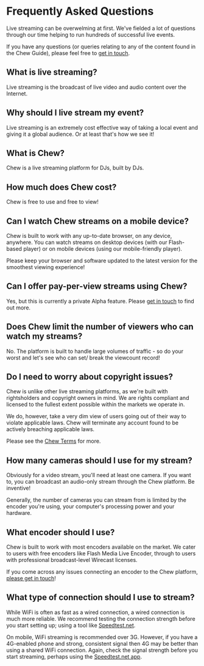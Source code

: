 # Frequently Asked Questions

Live streaming can be overwelming at first. We've fielded a lot of questions through our time helping to run hundreds of successful live events. 

If you have any questions (or queries relating to any of the content found in the Chew Guide), please feel free to [get in touch](http://chew.tv/guide/help_and_support).

## What is live streaming?

Live streaming is the broadcast of live video and audio content over the Internet.

## Why should I live stream my event?

Live streaming is an extremely cost effective way of taking a local event and giving it a global audience. Or at least that's how we see it! 

## What is Chew?

Chew is a live streaming platform for DJs, built by DJs.

## How much does Chew cost?

Chew is free to use and free to view! 

## Can I watch Chew streams on a mobile device?

Chew is built to work with any up-to-date browser, on any device, anywhere. You can watch streams on desktop devices (with our Flash-based player) or on mobile devices (using our mobile-friendly player).

Please keep your browser and software updated to the latest version for the smoothest viewing experience! 

## Can I offer pay-per-view streams using Chew?

Yes, but this is currently a private Alpha feature. Please [get in touch](http://chew.tv/guide/help_and_support) to find out more.

## Does Chew limit the number of viewers who can watch my streams?

No. The platform is built to handle large volumes of traffic - so do your worst and let's see who can set/ break the viewcount record!

## Do I need to worry about copyright issues?

Chew is unlike other live streaming platforms, as we're built with rightsholders and copyright owners in mind. We are rights compliant and licensed to the fullest extent possible within the markets we operate in. 

We do, however, take a very dim view of users going out of their way to violate applicable laws. Chew will terminate any account found to be actively breaching applicable laws. 

Please see the [Chew Terms](http://chew.tv/guide/terms) for more.

## How many cameras should I use for my stream?

Obviously for a video stream, you'll need at least one camera. If you want to, you can broadcast an audio-only stream through the Chew platform. Be inventive! 

Generally, the number of cameras you can stream from is limited by the encoder you're using, your computer's processing power and your hardware.

## What encoder should I use?

Chew is built to work with most encoders available on the market. We cater to users with free encoders like Flash Media Live Encoder, through to users with professional broadcast-level Wirecast licenses.

If you come across any issues connecting an encoder to the Chew platform, [please get in touch](mailto:support@chew.tv)!

## What type of connection should I use to stream?

While WiFi is often as fast as a wired connection, a wired connection is much more reliable. We recommend testing the connection strength before you start setting up; using a tool like [Speedtest.net](http://speedtest.net/).

On mobile, WiFi streaming is recommended over 3G. However, if you have a 4G-enabled phone and strong, consistent signal then 4G may be better than using a shared WiFi connection. Again, check the signal strength before you start streaming, perhaps using the [Speedtest.net app](http://www.speedtest.net/mobile/).
